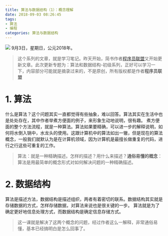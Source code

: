 ```yaml
---
title: 算法与数据结构（1）：概念理解
date: 2018-09-03 08:26:45
tags: 
- 算法
- 编程
categories: 算法与数据结构
---
```


<meta name="referrer" content="no-referrer" />

![](https://upload-images.jianshu.io/upload_images/3478485-db8a3a9f4a233e45.jpeg?imageMogr2/auto-orient/strip%7CimageView2/2/w/1240)
9月3日，星期日，公元2018年。

> 这个系列的文章，就是学习笔记。昨天开始，简书作者[程序员联盟](https://www.jianshu.com/u/44339a8a9afa)又开始更新文章。此次更新专题为：算法和数据结构-初级系列，正好可以学习一下，内容部分可能就是摘录过来的，不是原创，所有版权都是作者**程序员联盟**



<!--less-->

# 1. 算法

什么是算法？这个问题其实一直都觉得有些抽象，难以回答。算法其实在生活中也是处处存在，其中作者举煮方便面的例子，来形象生动地说明，很有趣。
煮方便面的整个方法流程，就是一种算法。算法如果要精确，可以进一步的解释说明，如何将水倒入锅中，水龙头的使用。这跟计算机中的算法如出一辙，但是现在的算法概念，一般我们就默认为是在计算机领域，因为计算机是最擅长做重复的代码，进行之行这些可重复的工作。

> 算法：就是一种精确描述。怎样的描述？用什么来描述？**通俗易懂的概念**：算法是用最简单的概念形式对如何解决问题的一种精确描述。

# 2. 数据结构
算法是描述方法，数据结构是描述组织，两者有着密切的联系。数据结构其实就是存储数据的方式，怎样存储数据，对算法来说也是很关键的一步。
算法就是为了确定更好地信息处理方式，而数据结构是确定信息存储方式。

> 这一课就是解决了这两个概念的问题，经过作者这么一解释，非常通俗易懂，基本已经搞明白是怎么回事了。